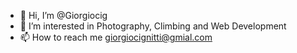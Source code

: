 - 👋 Hi, I’m @Giorgiocig
- 👀 I’m interested in Photography, Climbing and Web Development
- 📫 How to reach me giorgiocignitti@gmial.com

<!---
Giorgiocig/Giorgiocig is a ✨ special ✨ repository because its `README.md` (this file) appears on your GitHub profile.
You can click the Preview link to take a look at your changes.
--->
